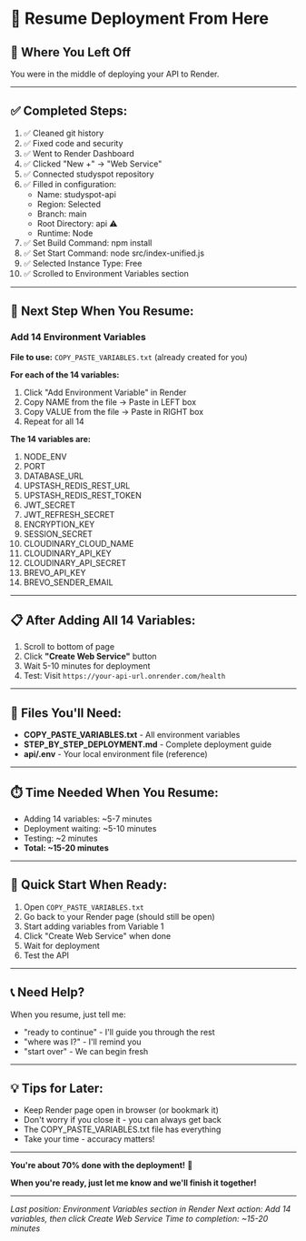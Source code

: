 # 🔖 Resume Deployment From Here

## 📍 Where You Left Off

You were in the middle of deploying your API to Render.

---

## ✅ Completed Steps:

1. ✅ Cleaned git history
2. ✅ Fixed code and security
3. ✅ Went to Render Dashboard
4. ✅ Clicked "New +" → "Web Service"
5. ✅ Connected studyspot repository
6. ✅ Filled in configuration:
   - Name: studyspot-api
   - Region: Selected
   - Branch: main
   - Root Directory: api ⚠️
   - Runtime: Node
7. ✅ Set Build Command: npm install
8. ✅ Set Start Command: node src/index-unified.js
9. ✅ Selected Instance Type: Free
10. ✅ Scrolled to Environment Variables section

---

## 🔄 Next Step When You Resume:

### Add 14 Environment Variables

**File to use:** `COPY_PASTE_VARIABLES.txt` (already created for you)

**For each of the 14 variables:**
1. Click "Add Environment Variable" in Render
2. Copy NAME from the file → Paste in LEFT box
3. Copy VALUE from the file → Paste in RIGHT box
4. Repeat for all 14

**The 14 variables are:**
1. NODE_ENV
2. PORT
3. DATABASE_URL
4. UPSTASH_REDIS_REST_URL
5. UPSTASH_REDIS_REST_TOKEN
6. JWT_SECRET
7. JWT_REFRESH_SECRET
8. ENCRYPTION_KEY
9. SESSION_SECRET
10. CLOUDINARY_CLOUD_NAME
11. CLOUDINARY_API_KEY
12. CLOUDINARY_API_SECRET
13. BREVO_API_KEY
14. BREVO_SENDER_EMAIL

---

## 📋 After Adding All 14 Variables:

1. Scroll to bottom of page
2. Click **"Create Web Service"** button
3. Wait 5-10 minutes for deployment
4. Test: Visit `https://your-api-url.onrender.com/health`

---

## 📁 Files You'll Need:

- **COPY_PASTE_VARIABLES.txt** - All environment variables
- **STEP_BY_STEP_DEPLOYMENT.md** - Complete deployment guide
- **api/.env** - Your local environment file (reference)

---

## ⏱️ Time Needed When You Resume:

- Adding 14 variables: ~5-7 minutes
- Deployment waiting: ~5-10 minutes
- Testing: ~2 minutes
- **Total: ~15-20 minutes**

---

## 🚀 Quick Start When Ready:

1. Open `COPY_PASTE_VARIABLES.txt`
2. Go back to your Render page (should still be open)
3. Start adding variables from Variable 1
4. Click "Create Web Service" when done
5. Wait for deployment
6. Test the API

---

## 📞 Need Help?

When you resume, just tell me:
- "ready to continue" - I'll guide you through the rest
- "where was I?" - I'll remind you
- "start over" - We can begin fresh

---

## 💡 Tips for Later:

- Keep Render page open in browser (or bookmark it)
- Don't worry if you close it - you can always get back
- The COPY_PASTE_VARIABLES.txt file has everything
- Take your time - accuracy matters!

---

**You're about 70% done with the deployment!** 🎯

**When you're ready, just let me know and we'll finish it together!**

---

*Last position: Environment Variables section in Render*
*Next action: Add 14 variables, then click Create Web Service*
*Time to completion: ~15-20 minutes*








